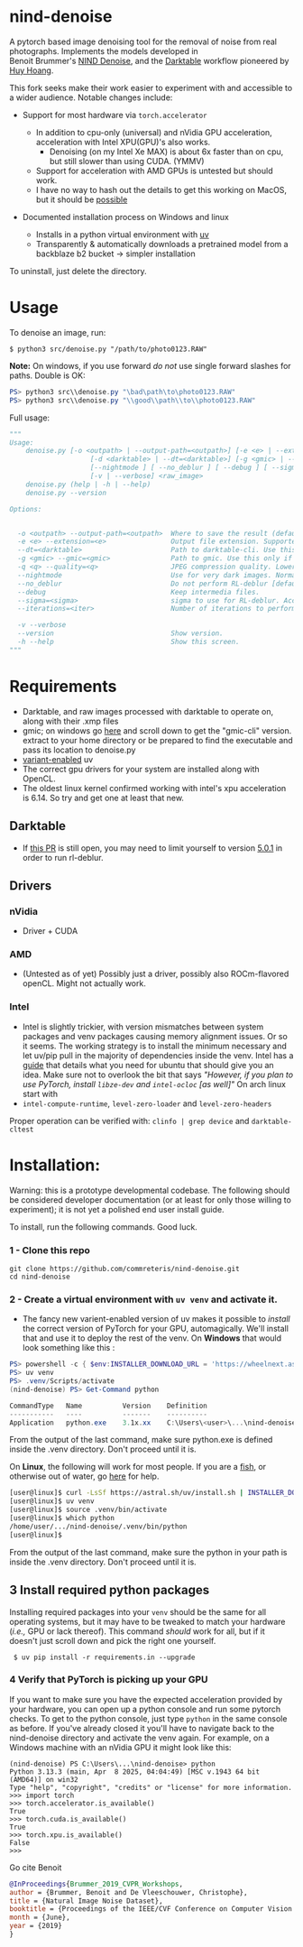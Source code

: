 nind-denoise
==============

A pytorch based image denoising tool for the removal of noise from real photographs. Implements the models developed in    
Benoit Brummer's [NIND Denoise](https://github.com/trougnouf/nind-denoise.git), and the [Darktable](https://github.com/darktable-org/darktable) workflow pioneered by [Huy Hoang](https://github.com/hqhoang).

This fork seeks make their work easier to experiment with and accessible to a wider audience. Notable changes include:
- Support for most hardware via ```torch.accelerator```
  - In addition to cpu-only (universal) and nVidia GPU acceleration, acceleration with Intel XPU(GPU)'s also works.
    - Denoising (on my Intel Xe MAX) is about 6x faster than on cpu, but still slower than using CUDA. (YMMV) 
  - Support for acceleration with AMD GPUs is untested but should work. 
  - I have no way to hash out the details to get this working on MacOS, but it should be 
[possible](https://developer.apple.com/metal/pytorch/)

- Documented installation process on Windows and linux 
  - Installs in a python virtual environment with [uv](https://github.com/astral-sh/uv)
  - Transparently & automatically downloads a pretrained model from a backblaze b2 bucket -> simpler installation

To uninstall, just delete the directory.

# Usage

To denoise an image, run:

```console
$ python3 src/denoise.py "/path/to/photo0123.RAW"
```
**Note:** On windows, if you use forward  _do not_ use single forward slashes for paths. Double is OK:

```powershell 
PS> python3 src\\denoise.py "\bad\path\to\photo0123.RAW"
PS> python3 src\\denoise.py "\\good\\path\\to\\photo0123.RAW"
```

Full usage:

```python
"""
Usage:
    denoise.py [-o <outpath> | --output-path=<outpath>] [-e <e> | --extension=<e>]
                    [-d <darktable> | --dt=<darktable>] [-g <gmic> | --gmic=<gmic>] [ -q <q> | --quality=<q>]
                    [--nightmode ] [ --no_deblur ] [ --debug ] [ --sigma=<sigma> ] [ --iterations=<iter> ]
                    [-v | --verbose] <raw_image>
    denoise.py (help | -h | --help)
    denoise.py --version

Options:


  -o <outpath> --output-path=<outpath>  Where to save the result (defaults to current directory)).
  -e <e> --extension=<e>                Output file extension. Supported formats are ....? [default: jpg].
  --dt=<darktable>                      Path to darktable-cli. Use this only if not automatically found.
  -g <gmic> --gmic=<gmic>               Path to gmic. Use this only if not automatically found.
  -q <q> --quality=<q>                  JPEG compression quality. Lower produces a smaller file at the cost of more artifacts. [default: 90].
  --nightmode                           Use for very dark images. Normalizes brightness (exposure, tonequal) before denoise [default: False].
  --no_deblur                           Do not perform RL-deblur [default: false].
  --debug                               Keep intermedia files.
  --sigma=<sigma>                       sigma to use for RL-deblur. Acceptable values are ....? [default: 1].
  --iterations=<iter>                   Number of iterations to perform during RL-deblur. Suggest keeping this to ...? [default: 10].

  -v --verbose
  --version                             Show version.
  -h --help                             Show this screen.
"""
```

# Requirements

 - Darktable, and raw images processed with darktable to operate on, along with their .xmp files
 - gmic; on windows go [here](https://gmic.eu/download.html) and scroll down to get the "gmic-cli" version. extract to
 your home directory or be prepared to find the executable and pass its location to denoise.py
 - [variant-enabled](https://astral.sh/blog/wheel-variants) uv
 - The correct gpu drivers for your system are installed along with OpenCL.
 - The oldest linux kernel confirmed working with intel's xpu acceleration is 6.14. So try and get one at least that 
new. 

## Darktable
 - If [this PR](https://github.com/darktable-org/darktable/pull/19189) is still open, you may need to limit yourself to 
version [5.0.1](https://github.com/darktable-org/darktable/releases/tag/release-5.0.1) in order to run rl-deblur.

## Drivers

### nVidia
 - Driver + CUDA

### AMD
 - (Untested as of yet) Possibly just a driver, possibly also ROCm-flavored openCL. Might not actually work. 

### Intel
 - Intel is slightly trickier, with version mismatches between system packages and venv packages causing memory 
alignment issues. Or so it seems. The working strategy is to install the minimum necessary and let uv/pip pull in the 
majority of dependencies inside the venv. Intel has a [guide](https://dgpu-docs.intel.com/driver/client/overview.html)
that details what you need for ubuntu that should give you an idea. Make sure not to overlook the bit that says _"However,
if you plan to use PyTorch, install `libze-dev` and `intel-ocloc` \[as well]"_ On arch linux start with 
 - `intel-compute-runtime`, `level-zero-loader` and `level-zero-headers`

Proper operation can be verified with:
 `clinfo | grep device` and `darktable-cltest`

# Installation:

Warning: this is a prototype developmental codebase. 
The following should be considered developer documentation (or at least for only those willing to experiment); it is not
yet a polished end user install guide.

To install, run the following commands. Good luck.

### 1 - Clone this repo

```console
git clone https://github.com/commreteris/nind-denoise.git
cd nind-denoise
```

### 2 - Create a virtual environment with `uv venv` and activate it.

- The fancy new varient-enabled version of uv makes it possible to _install_ the correct version of PyTorch for your GPU,
  automagically. We'll install that and use it to deploy the rest of the venv.
On **Windows** that would look something like this :

```powershell
PS> powershell -c { $env:INSTALLER_DOWNLOAD_URL = 'https://wheelnext.astral.sh'; irm https://astral.sh/uv/install.ps1 | iex }
PS> uv venv
PS> .venv/Scripts/activate
(nind-denoise) PS> Get-Command python

CommandType   Name          Version    Definition
-----------   ----          -------    ----------
Application   python.exe    3.1x.xx    C:\Users\<user>\...\nind-denoise\.venv/scripts\python.exe

```

From the output of the last command, make sure python.exe is defined inside the .venv directory. Don't proceed until it
is. 


On **Linux**, the following will work for most people. If you are a [fish](https://en.wikipedia.org/wiki/Fish_(Unix_shell)), or
otherwise out of water, go [here](https://docs.astral.sh/uv/pip/environments/#using-a-virtual-environment) for help. 

 ```bash
 [user@linux]$ curl -LsSf https://astral.sh/uv/install.sh | INSTALLER_DOWNLOAD_URL=https://wheelnext.astral.sh sh
 [user@linux]$ uv venv
 [user@linux]$ source .venv/bin/activate
 [user@linux]$ which python
 /home/user/.../nind-denoise/.venv/bin/python
 [user@linux]$
 
```

From the output of the last command, make sure the python in your path is inside the .venv directory. Don't proceed 
until it is.

## 3 Install required python packages

Installing required packages into your `venv` should be the same for all operating systems, but it may have to be 
tweaked to match your hardware (_i.e.,_ GPU or lack thereof). This command _should_ work for all, but if it doesn't 
just scroll down and pick the right one yourself. 

```console
 $ uv pip install -r requirements.in --upgrade
```

### 4 Verify that PyTorch is picking up your GPU

If you want to make sure you have the expected acceleration provided by your hardware, you can open up a python console
and run some pytorch checks. To get to the python console, just type `python` in the same console as before. If you've
already closed it you'll have to navigate back to the nind-denoise directory and activate the venv again. For example, 
on a Windows machine with an nVidia GPU it might look like this:

```console
(nind-denoise) PS C:\Users\...\nind-denoise> python
Python 3.13.3 (main, Apr  8 2025, 04:04:49) [MSC v.1943 64 bit (AMD64)] on win32
Type "help", "copyright", "credits" or "license" for more information.
>>> import torch
>>> torch.accelerator.is_available()
True
>>> torch.cuda.is_available()
True
>>> torch.xpu.is_available()
False
>>> 
```

Go cite Benoit

```bibtex
@InProceedings{Brummer_2019_CVPR_Workshops,
author = {Brummer, Benoit and De Vleeschouwer, Christophe},
title = {Natural Image Noise Dataset},
booktitle = {Proceedings of the IEEE/CVF Conference on Computer Vision and Pattern Recognition (CVPR) Workshops},
month = {June},
year = {2019}
} 
```
